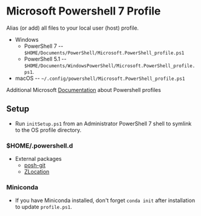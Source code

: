 # Microsoft Powershell 7 Profile

Alias (or add) all files to your local user (host) profile.
- Windows
  - PowerShell 7 -- `$HOME/Documents/PowerShell/Microsoft.PowerShell_profile.ps1`
  - PowerShell 5.1 -- `$HOME/Documents/WindowsPowerShell/Microsoft.PowerShell_profile.ps1`.
- macOS -- `~/.config/powershell/Microsoft.PowerShell_profile.ps1`

Additional Microsoft [Documentation](https://docs.microsoft.com/en-us/powershell/module/microsoft.powershell.core/about/about_profiles?view=powershell-7.1) about Powershell profiles

## Setup

- Run `initSetup.ps1` from an Administrator PowerShell 7 shell to symlink to the OS profile directory.


### $HOME/.powershell.d

- External packages
    - [posh-git](https://github.com/dahlbyk/posh-git)
    - [ZLocation](https://github.com/vors/ZLocation)


### Miniconda

- If you have Miniconda installed, don't forget `conda init` after installation to update `profile.ps1`.

